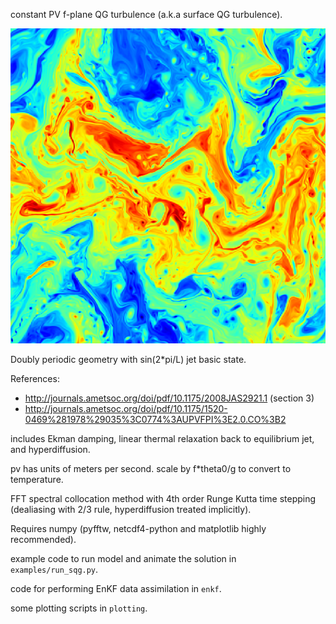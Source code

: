 constant PV f-plane QG turbulence (a.k.a surface QG turbulence).

![SQG Turbulence](sqgturb.png?raw=true "SQG Turbulence")

Doubly periodic geometry with sin(2*pi/L) jet basic state.

References:

* http://journals.ametsoc.org/doi/pdf/10.1175/2008JAS2921.1 (section 3)
* http://journals.ametsoc.org/doi/pdf/10.1175/1520-0469%281978%29035%3C0774%3AUPVFPI%3E2.0.CO%3B2

includes Ekman damping, linear thermal relaxation back
to equilibrium jet, and hyperdiffusion.

pv has units of meters per second.
scale by f*theta0/g to convert to temperature.

FFT spectral collocation method with 4th order Runge Kutta
time stepping (dealiasing with 2/3 rule, hyperdiffusion treated implicitly).

Requires numpy (pyfftw, netcdf4-python and matplotlib  highly recommended).

example code to run model and animate the solution in ``examples/run_sqg.py``.

code for performing EnKF data assimilation in ``enkf``.

some plotting scripts in ``plotting``.
